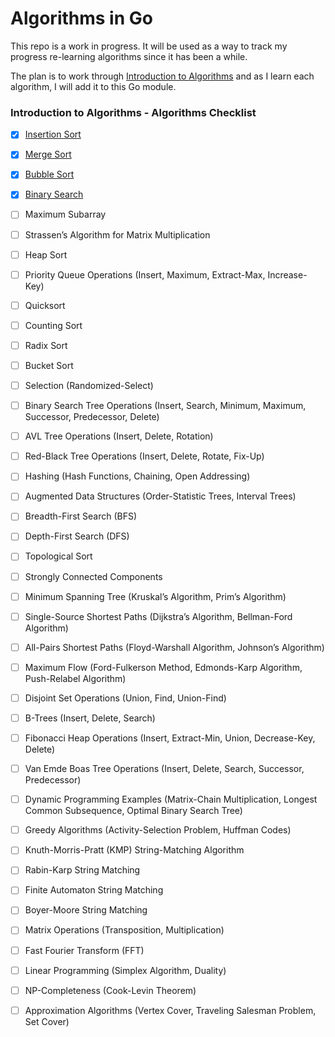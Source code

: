 # Algorithms in Go

This repo is a work in progress. It will be used as a way to track my progress re-learning algorithms since it has been a while. 

The plan is to work through [Introduction to Algorithms](https://a.co/d/gGKnQc8) and as I learn each algorithm, I will add it to this Go module.

### Introduction to Algorithms - Algorithms Checklist

- [x] [Insertion Sort](./insertion_sort.go)
- [x] [Merge Sort](./merge_sort.go)
- [x] [Bubble Sort](./bubble_sort.go)
- [x] [Binary Search](./binary_search.go)
- [ ] Maximum Subarray
- [ ] Strassen’s Algorithm for Matrix Multiplication
- [ ] Heap Sort
- [ ] Priority Queue Operations (Insert, Maximum, Extract-Max, Increase-Key)
- [ ] Quicksort
- [ ] Counting Sort
- [ ] Radix Sort
- [ ] Bucket Sort
- [ ] Selection (Randomized-Select)
- [ ] Binary Search Tree Operations (Insert, Search, Minimum, Maximum, Successor, Predecessor, Delete)
- [ ] AVL Tree Operations (Insert, Delete, Rotation)
- [ ] Red-Black Tree Operations (Insert, Delete, Rotate, Fix-Up)
- [ ] Hashing (Hash Functions, Chaining, Open Addressing)
- [ ] Augmented Data Structures (Order-Statistic Trees, Interval Trees)
- [ ] Breadth-First Search (BFS)
- [ ] Depth-First Search (DFS)
- [ ] Topological Sort
- [ ] Strongly Connected Components
- [ ] Minimum Spanning Tree (Kruskal’s Algorithm, Prim’s Algorithm)
- [ ] Single-Source Shortest Paths (Dijkstra’s Algorithm, Bellman-Ford Algorithm)
- [ ] All-Pairs Shortest Paths (Floyd-Warshall Algorithm, Johnson’s Algorithm)
- [ ] Maximum Flow (Ford-Fulkerson Method, Edmonds-Karp Algorithm, Push-Relabel Algorithm)
- [ ] Disjoint Set Operations (Union, Find, Union-Find)
- [ ] B-Trees (Insert, Delete, Search)
- [ ] Fibonacci Heap Operations (Insert, Extract-Min, Union, Decrease-Key, Delete)
- [ ] Van Emde Boas Tree Operations (Insert, Delete, Search, Successor, Predecessor)
- [ ] Dynamic Programming Examples (Matrix-Chain Multiplication, Longest Common Subsequence, Optimal Binary Search Tree)
- [ ] Greedy Algorithms (Activity-Selection Problem, Huffman Codes)
- [ ] Knuth-Morris-Pratt (KMP) String-Matching Algorithm
- [ ] Rabin-Karp String Matching
- [ ] Finite Automaton String Matching
- [ ] Boyer-Moore String Matching
- [ ] Matrix Operations (Transposition, Multiplication)
- [ ] Fast Fourier Transform (FFT)
- [ ] Linear Programming (Simplex Algorithm, Duality)
- [ ] NP-Completeness (Cook-Levin Theorem)
- [ ] Approximation Algorithms (Vertex Cover, Traveling Salesman Problem, Set Cover)

